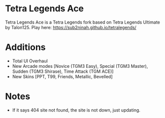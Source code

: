 # Tetra Legends Ace
Tetra Legends Ace is a Tetra Legends fork based on Tetra Legends Ultimate by Talon125.
Play here: https://sub2ninah.github.io/tetralegends/

# Additions
- Total UI Overhaul
- New Arcade modes [Novice (TGM3 Easy), Special (TGM3 Master), Sudden (TGM3 Shirase), Time Attack (TGM ACE)]
- New Skins [PPT, T99, Friends, Metallic, Bevelled]

# Notes
- If it says 404 site not found, the site is not down, just updating.
